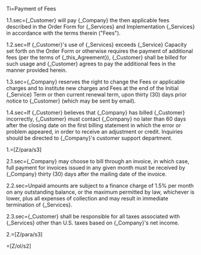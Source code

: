 Ti=Payment of Fees

1.1.sec={_Customer} will pay {_Company} the then applicable fees described in the Order Form for {_Services} and Implementation {_Services} in accordance with the terms therein ("Fees").

1.2.sec=If {_Customer}'s use of {_Services} exceeds {_Service} Capacity set forth on the Order Form or otherwise requires the payment of additional fees (per the terms of {_this_Agreement}), {_Customer} shall be billed for such usage and {_Customer} agrees to pay the additional fees in the manner provided herein.  

1.3.sec={_Company} reserves the right to change the Fees or applicable charges and to institute new charges and Fees at the end of the Initial {_Service} Term or then current renewal term, upon thirty (30) days prior notice to {_Customer} (which may be sent by email).

1.4.sec=If {_Customer} believes that {_Company} has billed {_Customer} incorrectly, {_Customer} must contact {_Company} no later than 60 days after the closing date on the first billing statement in which the error or problem appeared, in order to receive an adjustment or credit.  Inquiries should be directed to {_Company}'s customer support department.

1.=[Z/para/s3] 

2.1.sec={_Company} may choose to bill through an invoice, in which case, full payment for invoices issued in any given month must be received by {_Company} thirty (30) days after the mailing date of the invoice.

2.2.sec=Unpaid amounts are subject to a finance charge of 1.5% per month on any outstanding balance, or the maximum permitted by law, whichever is lower, plus all expenses of collection and may result in immediate termination of {_Services}.

2.3.sec={_Customer} shall be responsible for all taxes associated with {_Services} other than U.S. taxes based on {_Company}'s net income.

2.=[Z/para/s3] 

=[Z/ol/s2] 
